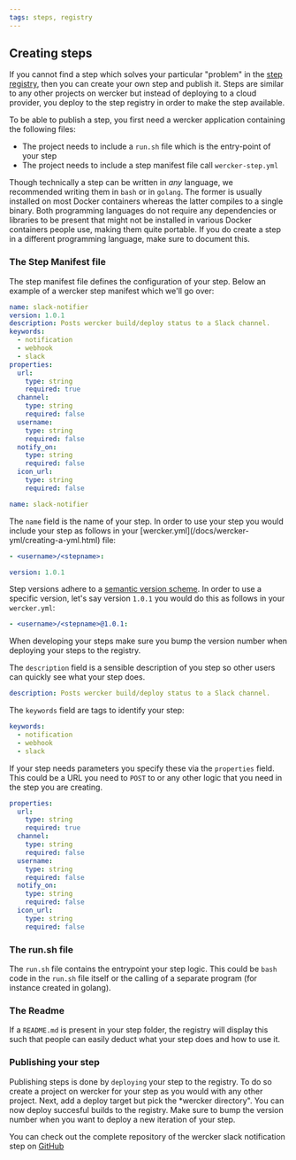 ```yaml
---
tags: steps, registry
---
```


## Creating steps

If you cannot find a step which solves your particular "problem" in the
[step registry](/learn/steps/04_step-registry.html), then you can create
your own step and publish it. Steps are similar to any other projects on
wercker but instead of deploying to a cloud provider, you deploy to the
step registry in order to make the step available.

To be able to publish a step, you first need a wercker application containing the following files:

* The project needs to include a `run.sh` file which is the entry-point of your step
* The project needs to include a step manifest file call `wercker-step.yml`

Though technically a step can be written in *any* language, we
recommended writing them in `bash` or in `golang`. The former is usually
installed on most Docker containers whereas the latter compiles to a
single binary. Both programming languages do not require any
dependencies or libraries to be present that might not be installed in
various Docker containers people use, making them quite portable. If you
do create a step in a different programming language, make sure to document this.

### The Step Manifest file

The step manifest file defines the configuration of your step. Below an example of a wercker step manifest which we'll go over:

```yaml
name: slack-notifier
version: 1.0.1
description: Posts wercker build/deploy status to a Slack channel.
keywords:
  - notification
  - webhook
  - slack
properties:
  url:
    type: string
    required: true
  channel:
    type: string
    required: false
  username:
    type: string
    required: false
  notify_on:
    type: string
    required: false
  icon_url:
    type: string
    required: false
```

```yaml
name: slack-notifier
```

The `name` field is the name of your step. In order to use your step you
would include your step as follows in your [wercker.yml](/docs/wercker-
yml/creating-a-yml.html) file:

```yaml
- <username>/<stepname>:
```

```yaml
version: 1.0.1
```

Step versions adhere to a [semantic version scheme](http://semver.org). In order to use a specific version, let's say version `1.0.1` you would do this as follows in your `wercker.yml`:

```yaml
- <username>/<stepname>@1.0.1:
```

When developing your steps make sure you bump the version number when
deploying your steps to the registry.

The `description` field is a sensible description of you step so other
users can quickly see what your step does.

```yaml
description: Posts wercker build/deploy status to a Slack channel.
```

The `keywords` field are tags to identify your step:

```yaml
keywords:
  - notification
  - webhook
  - slack
```

If your step needs parameters you specify these via the `properties`
field. This could be a URL you need to `POST` to or any other logic that
you need in the step you are creating.

```yaml
properties:
  url:
    type: string
    required: true
  channel:
    type: string
    required: false
  username:
    type: string
    required: false
  notify_on:
    type: string
    required: false
  icon_url:
    type: string
    required: false
```









### The run.sh file

The `run.sh` file contains the entrypoint your step logic. This could be
`bash` code in the `run.sh` file itself or the calling of a separate
program (for instance created in golang).

### The Readme

If a `README.md` is present in your step folder, the registry will display
this such that people can easily deduct what your step does and how to use it.

### Publishing your step

Publishing steps is done by `deploying` your step to the registry. To do so
create a project on wercker for your step as you would with any other project.
Next, add a deploy target but pick the *wercker directory".
You can now deploy succesful builds to the registry. Make sure to bump the
version number when you want to deploy a new iteration of your step.

You can check out the complete repository of the wercker slack
notification step on [GitHub](https://github.com/wercker/step-slack)

